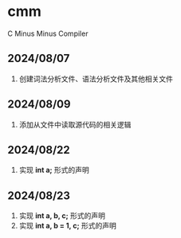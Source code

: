 # cmm
C Minus Minus Compiler

## 2024/08/07
1. 创建词法分析文件、语法分析文件及其他相关文件

## 2024/08/09
1. 添加从文件中读取源代码的相关逻辑

## 2024/08/22
1. 实现 **int a;** 形式的声明

## 2024/08/23
1. 实现 **int a, b, c;** 形式的声明
2. 实现 **int a, b = 1, c;** 形式的声明
